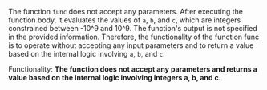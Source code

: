 The function `func` does not accept any parameters. After executing the function body, it evaluates the values of `a`, `b`, and `c`, which are integers constrained between -10^9 and 10^9. The function's output is not specified in the provided information. Therefore, the functionality of the function func is to operate without accepting any input parameters and to return a value based on the internal logic involving `a`, `b`, and `c`.

Functionality: **The function does not accept any parameters and returns a value based on the internal logic involving integers a, b, and c.**